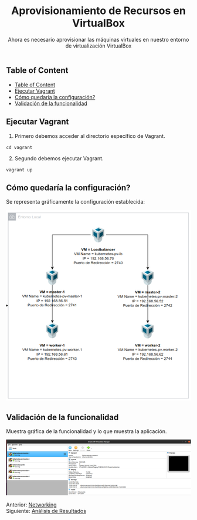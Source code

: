 <div align="center">
  <h1>Aprovisionamiento de Recursos en VirtualBox</h1>
</div>

<div align="center">
  Ahora es necesario aprovisionar las máquinas virtuales en nuestro entorno de virtualización VirtualBox
</div><br>

## Table of Content

- [Table of Content](#table-of-content)
- [Ejecutar Vagrant](#ejecutar-vagrant)
- [Cómo quedaría la configuración?](#cómo-quedaría-la-configuración)
- [Validación de la funcionalidad](#validación-de-la-funcionalidad)


## Ejecutar Vagrant

1. Primero debemos acceder al directorio específico de Vagrant.

```shell
cd vagrant
```

2. Segundo debemos ejecutar Vagrant.

```shell
vagrant up
```

## Cómo quedaría la configuración?

Se representa gráficamente la configuración establecida:

![Gráfico VM VirtualBox](./images/vm-virtualbox.png)


## Validación de la funcionalidad

Muestra gráfica de la funcionalidad y lo que muestra la aplicación.

![Funcionamiento del repositorio](./images/vm-virtualbox-02.png)

Anterior: [Networking](08-networking.md)<br>
Siguiente: [Análisis de Resultados](06-analisis-resultados.md)